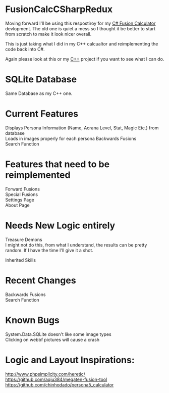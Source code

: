 # FusionCalcCSharpRedux

Moving forward I'll be using this respostiroy for my [C# Fusion Calculator](https://github.com/PierreT12/FusionCalculatorCSharp) devlopment. The old one is quiet a mess so I thought it be better to start from scratch to make it look nicer overall.  

This is just taking what I did in my C++ calcualtor and reimplementing the code back into C#. 

Again please look at this or my [C++](https://github.com/PierreT12/FusionCalculatorCpp) project if you want to see what I can do.  
# SQLite Database
Same Database as my C++ one.  

# Current Features

Displays Persona Information (Name, Acrana Level, Stat, Magic Etc.) from database  
Loads in images properly for each persona 
Backwards Fusions  
Search Function  


# Features that need to be reimplemented  
Forward Fusions  
Special Fusions  
Settings Page  
About Page  


# Needs New Logic entirely
Treasure Demons  
I might not do this, from what I understand, the results can be pretty random. If I have the time I'll give it a shot.  
  
Inherited Skills  

# Recent Changes    
Backwards Fusions  
Search Function

# Known Bugs
System.Data.SQLite doesn't like some image types  
Clicking on webbf pictures will cause a crash  




# Logic and Layout Inspirations:

http://www.phpsimplicity.com/heretic/  
https://github.com/aqiu384/megaten-fusion-tool  
https://github.com/chinhodado/persona5_calculator  
